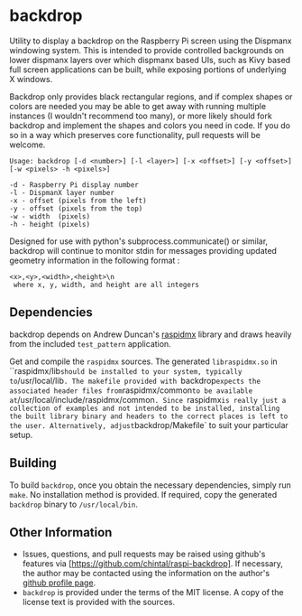 # backdrop

Utility to display a backdrop on the Raspberry Pi screen using the Dispmanx windowing system. This is intended to provide controlled backgrounds on lower dispmanx layers over which dispmanx based UIs, such as Kivy based full screen applications can be built, while exposing portions of underlying X windows. 

Backdrop only provides black rectangular regions, and if complex shapes or colors are needed you may be able to get away with running multiple instances (I wouldn't recommend too many), or more likely should fork backdrop and implement the shapes and colors you need in code. If you do so in a way which preserves core functionality, pull requests will be welcome.

    Usage: backdrop [-d <number>] [-l <layer>] [-x <offset>] [-y <offset>] [-w <pixels> -h <pixels>]

    -d - Raspberry Pi display number
    -l - DispmanX layer number
    -x - offset (pixels from the left)
    -y - offset (pixels from the top)
    -w - width  (pixels)
    -h - height (pixels)

Designed for use with python's subprocess.communicate() or similar, backdrop will continue to monitor stdin for messages providing updated geometry information in the following format : 

    <x>,<y>,<width>,<height>\n
     where x, y, width, and height are all integers

## Dependencies

backdrop depends on Andrew Duncan's [raspidmx](https://github.com/AndrewFromMelbourne/raspidmx) library and draws heavily from the included `test_pattern` application. 

Get and compile the `raspidmx` sources. The generated `libraspidmx.so` in ``raspidmx/lib` should be installed to your system, typically to `/usr/local/lib`. The makefile provided with `backdrop` expects the associated header files from `raspidmx/common` to be available at `/usr/local/include/raspidmx/common`. Since `raspidmx` is really just a collection of examples and not intended to be installed, installing the built library binary and headers to the correct places is left to the user. Alternatively, adjust `backdrop/Makefile` to suit your particular setup. 

## Building

To build `backdrop`, once you obtain the necessary dependencies, simply run `make`. No installation method is provided. If required, copy the generated `backdrop` binary to `/usr/local/bin`.

## Other Information

  - Issues, questions, and pull requests may be raised using github's features via [https://github.com/chintal/raspi-backdrop]. If necessary, the author may be contacted using the information on the author's [github profile page](https://github.com/chintal).
  - `backdrop` is provided under the terms of the MIT license. A copy of the license text is provided with the sources.
